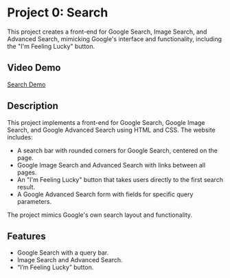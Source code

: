 # Project 0: Search

This project creates a front-end for Google Search, Image Search, and Advanced Search, mimicking Google's interface and functionality, including the "I'm Feeling Lucky" button.

## Video Demo
[Search Demo](https://www.youtube.com/watch?v=FCYWvHuFgdI)

## Description
This project implements a front-end for Google Search, Google Image Search, and Google Advanced Search using HTML and CSS. The website includes:

- A search bar with rounded corners for Google Search, centered on the page.
- Google Image Search and Advanced Search with links between all pages.
- An "I'm Feeling Lucky" button that takes users directly to the first search result.
- A Google Advanced Search form with fields for specific query parameters.

The project mimics Google's own search layout and functionality.

## Features
- Google Search with a query bar.
- Image Search and Advanced Search.
- “I’m Feeling Lucky” button.

